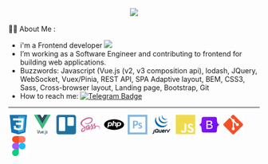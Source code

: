 
<div id="header" align="center">
  <img src="https://media.giphy.com/media/EOmYN5kVP3W2Lyn6dx/giphy.gif" width="300"/>
</div>

  :woman_technologist: About Me : 
- i'm a Frontend developer <img src="https://media.giphy.com/media/WUlplcMpOCEmTGBtBW/giphy.gif" width="30">
- I’m working as a Software Engineer and contributing to frontend for building web applications.
- Buzzwords: 
Javascript (Vue.js (v2, v3 composition api), lodash, JQuery, WebSocket, Vuex/Pinia, REST API, SPA
Adaptive layout, BEM, CSS3, Sass, Cross-browser layout, Landing page, Bootstrap, Git
- How to reach me:  <a href="https://t.me/Huzyablik"> <img src="https://img.shields.io/badge/Telegram-blue?style=for-the-badge&logo=telegram&logoColor=white" alt="Telegram Badge"/></a>

---

  <img src="https://github.com/devicons/devicon/blob/master/icons/css3/css3-original.svg"  title="CSS3" alt="CSS" height="40"/>&nbsp;
  <img src="https://github.com/devicons/devicon/blob/master/icons/vuejs/vuejs-original-wordmark.svg"  title="vuejs" alt="vue" height="40"/>&nbsp;
  <img src="https://github.com/devicons/devicon/blob/master/icons/trello/trello-plain.svg"  title="trello" alt="trello" height="40"/>&nbsp;
  <img src="https://github.com/devicons/devicon/blob/master/icons/sass/sass-original.svg" title="sass" alt="sass" height="40"/>&nbsp;
  <img src="https://github.com/devicons/devicon/blob/master/icons/php/php-plain.svg" title="php" alt="php" height="40"/>&nbsp;
  <img src="https://github.com/devicons/devicon/blob/master/icons/photoshop/photoshop-line.svg" title="photoshop" alt="photoshop" height="40"/>&nbsp;
  <img src="https://github.com/devicons/devicon/blob/master/icons/jquery/jquery-original-wordmark.svg" title="jquery" alt="jquery" height="40"/>&nbsp;
  <img src="https://github.com/devicons/devicon/blob/master/icons/javascript/javascript-plain.svg" title="javascript" alt="javascript" height="40"/>&nbsp; 
  <img src="https://github.com/devicons/devicon/blob/master/icons/bootstrap/bootstrap-original.svg" title="bootstrap" alt="bootstrap" height="40"/>&nbsp;
  <img src="https://github.com/devicons/devicon/blob/master/icons/git/git-original.svg" title="git" alt="git" height="40"/>&nbsp;
  <img src="https://github.com/devicons/devicon/blob/master/icons/figma/figma-original.svg" title="figma" alt="figma" height="40"/>&nbsp;

  



